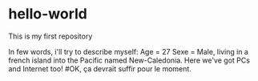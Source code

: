 # hello-world
This is my first repository

In few words, i'll try to describe myself:
Age = 27
Sexe = Male,
 living in a french island into the Pacific named New-Caledonia.
Here we've got PCs and Internet too!
#OK, ça devrait suffir pour le moment.






